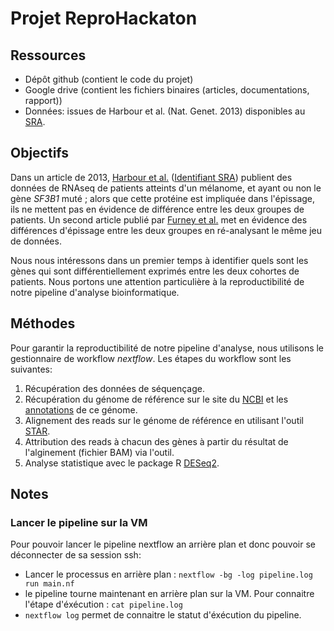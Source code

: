 # Projet ReproHackaton

## Ressources
- Dépôt github (contient le code du projet)
- Google drive (contient les fichiers binaires (articles, documentations, rapport))
- Données: issues de Harbour et al. (Nat. Genet. 2013) disponibles au [SRA](https://www.ncbi.nlm.nih.gov/Traces/study/?acc=SRP017413&o=acc_s%3Aa).

## Objectifs
Dans un article de 2013, [Harbour et al.](https://drive.google.com/file/d/1mR2oxIx7IG2UqzZr1kt1vVCcWvMr6b8B/view?usp=sharing) ([Identifiant SRA](https://trace.ncbi.nlm.nih.gov/Traces/sra/?study=SRP017413)) publient des données de RNAseq de patients atteints d'un mélanome, et ayant ou non le gène *SF3B1* muté ; alors que cette protéine est impliquée dans l'épissage, ils ne mettent pas en évidence de différence entre les deux groupes de patients. Un second article publié par [Furney et al.](https://drive.google.com/file/d/1MSxQ1XNcuXBHLKFrOiXP3Xhky4Q00pmb/view?usp=sharing) met en évidence des différences d'épissage entre les deux groupes en ré-analysant le même jeu de données.

Nous nous intéressons dans un premier temps à identifier quels sont les gènes qui sont différentiellement exprimés entre les deux cohortes de patients. Nous portons une attention particulière à la reproductibilité de notre pipeline d'analyse bioinformatique.

## Méthodes

Pour garantir la reproductibilité de notre pipeline d'analyse, nous utilisons le gestionnaire de workflow *nextflow*. Les étapes du workflow sont les suivantes:
1. Récupération des données de séquençage.
2. Récupération du génome de référence sur le site du [NCBI](https://www.ncbi.nlm.nih.gov/assembly/GCF_000001405.39) et les [annotations](ftp://ftp.ensembl.org/pub/release-101/gtf/homo_sapiens/Homo_sapiens.GRCh38.101.chr.gtf.gz) de ce génome.
3. Alignement des reads sur le génome de référence en utilisant l'outil [STAR](https://github.com/alexdobin/STAR).
4. Attribution des reads à chacun des gènes à partir du résultat de l'alginement (fichier BAM) via l'outil.
5. Analyse statistique avec le package R [DESeq2](https://bioconductor.org/packages/release/bioc/html/DESeq2.html).

## Notes

### Lancer le pipeline sur la VM
Pour pouvoir lancer le pipeline nextflow an arrière plan et donc pouvoir se déconnecter de sa session ssh: 
- Lancer le processus en arrière plan : `nextflow -bg -log pipeline.log run main.nf`
- le pipeline tourne maintenant en arrière plan sur la VM. Pour connaitre l'étape d'éxécution : `cat pipeline.log`
- `nextflow log` permet de connaitre le statut d'éxécution du pipeline.
